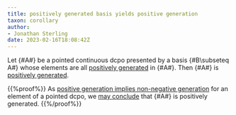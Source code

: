 ```yaml
---
title: positively generated basis yields positive generation
taxon: corollary
author:
- Jonathan Sterling
date: 2023-02-16T18:08:42Z
---
```


Let {#A#} be a pointed continuous dcpo presented by a basis {#B\subseteq A#} whose elements are all [positively generated](jms-002F) in {#A#}. Then {#A#} is [positively generated](jms-0023).

{{%proof%}}
As [positive generation implies non-negative generation](jms-002N) for an element of a pointed dcpo, we [may conclude](jms-0026) that {#A#} is positively generated.
{{%/proof%}}
